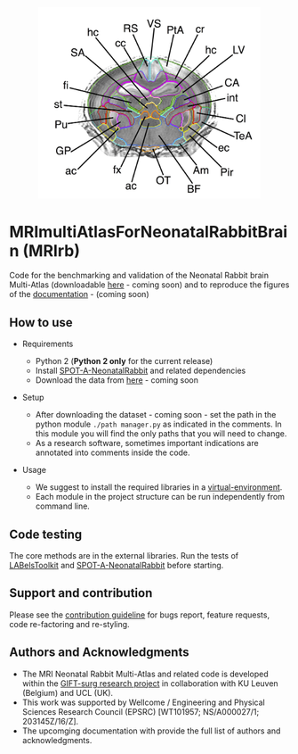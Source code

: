 
<p align="center"> 
<img src="https://github.com/gift-surg/MRImultiAtlasForNeonatalRabbitBrain/blob/master/docs/annotated_slice.jpg" width="400">
</p>


# MRImultiAtlasForNeonatalRabbitBrain (MRIrb)

Code for the benchmarking and validation of the Neonatal Rabbit brain Multi-Atlas 
(downloadable [here][multiatlasonzenodo] - coming soon) and to reproduce the
figures of the [documentation][paperlink] - (coming soon)

## How to use 

+ Requirements
    - Python 2 (**Python 2 only** for the current release)
    - Install [SPOT-A-NeonatalRabbit][spotaneonatalrabbit] and related dependencies
    - Download the data from [here][multiatlasonzenodo] - coming soon 
    
+ Setup
    - After downloading the dataset - coming soon - set the path in 
    the python module `./path manager.py` as indicated in the comments. In this module you will find the only 
    paths that you will need to change.
    - As a research software, sometimes important indications are annotated into comments inside the code.

+ Usage
    - We suggest to install the required libraries in a [virtual-environment][virtualenvironment].
    - Each module in the project structure can be run independently from command line.


## Code testing
The core methods are in the external libraries. Run the tests of 
[LABelsToolkit][labelstoolkit] and [SPOT-A-NeonatalRabbit][spotaneonatalrabbit] before starting.

## Support and contribution
Please see the [contribution guideline][contributionguideline] for bugs report,
feature requests, code re-factoring and re-styling.


## Authors and Acknowledgments

+ The MRI Neonatal Rabbit Multi-Atlas and related code is developed within the [GIFT-surg research project][giftsurg] 
in collaboration with KU Leuven (Belgium) and UCL (UK).
+ This work was supported by Wellcome / Engineering and Physical Sciences Research Council (EPSRC) [WT101957; NS/A000027/1; 203145Z/16/Z]. 
+ The upcomging documentation with provide the full list of authors and acknowledgments.



[paperlink]: coming_soon
[multiatlasonzenodo]: coming_soon
[spotaneonatalrabbit]: https://github.com/gift-surg/SPOT-A-NeonatalRabbit
[giftsurg]: http://www.gift-surg.ac.uk
[niftyreg]: http://cmictig.cs.ucl.ac.uk/wiki/index.php/NiftyReg
[niftyseg]: http://cmictig.cs.ucl.ac.uk/research/software/software-nifty/niftyseg
[niftk]: http://cmictig.cs.ucl.ac.uk/research/software/software-nifty/niftyview
[labelstoolkit]: https://github.com/SebastianoF/LABelsToolkit
[requirementstxt]: https://github.com/gift-surg/SPOT-A-NeonatalRabbit/blob/master/requirements.txt
[examplesfolder]: https://github.com/gift-surg/SPOT-A-NeonatalRabbit/blob/master/examples
[testingfolder]: https://github.com/gift-surg/SPOT-A-NeonatalRabbit/blob/master/tests
[contributionguideline]: https://github.com/gift-surg/MRImultiAtlasForNeonatalRabbitBrain/blob/master/CONTRIBUTE.md
[mrira]: https://github.com/gift-surg/MRImultiAtlasForNeonatalRabbitBrain
[licence]: https://github.com/gift-surg/SPOT-A-NeonatalRabbit/blob/master/LICENCE.txt
[nosetest]: http://pythontesting.net/framework/nose/nose-introduction/
[virtualenvironment]: http://docs.python-guide.org/en/latest/dev/virtualenvs/
[wikipage]: https://github.com/gift-surg/SPOT-A-NeonatalRabbit/wiki